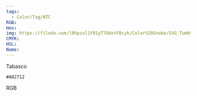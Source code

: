 ```yaml
---
tags:
  - Color/Tag/NTC
RGB:
Hex:
img: https://filedn.com/l0hpzxl1f01yT7GHxtF8cyk/Color%20Snake/SVG_Tumb%20Mass%20No%20Name/A02712.svg
CMYK:
HSL:
Name:
---
```

Tabasco
```palette
#A02712
```
RGB
